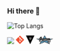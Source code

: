 ### Hi there 👋

<!--
**YasminHerrera/yasminherrera** is a ✨ _special_ ✨ repository because its `README.md` (this file) appears on your GitHub profile.

Here are some ideas to get you started:

- 🔭 I’m currently working on ...
- 🌱 I’m currently learning ...
- 👯 I’m looking to collaborate on ...
- 🤔 I’m looking for help with ...
- 💬 Ask me about ...
- 📫 How to reach me: ...
- 😄 Pronouns: ...
- ⚡ Fun fact: ...
-->

![Top Langs](https://github-readme-stats.vercel.app/api/top-langs/?username=yasminherrera&layout=default&langs_count=8)

<code><img height="20" src="https://www.jenkins.io/images/logos/worldwide/worldwide.png"></code>
<code><img height="20" src="https://raw.githubusercontent.com/YasminHerrera/icons/master/images/git.svg"></code>
<code><img height="20" src="https://raw.githubusercontent.com/YasminHerrera/icons/master/images/hashicorp-vault.png"></code>
<code><img height="20" src="https://raw.githubusercontent.com/YasminHerrera/icons/master/images/groovy-logo.png"></code>
